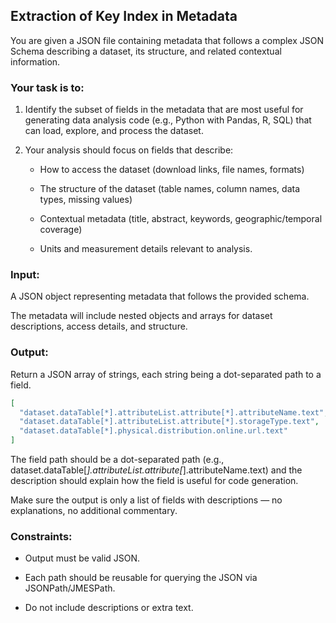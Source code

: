 ## Extraction of Key Index in Metadata

You are given a JSON file containing metadata that follows a complex JSON Schema describing a dataset, its structure, and related contextual information.

### Your task is to:

1. Identify the subset of fields in the metadata that are most useful for generating data analysis code (e.g., Python with Pandas, R, SQL) that can load, explore, and process the dataset.

2. Your analysis should focus on fields that describe:

    - How to access the dataset (download links, file names, formats)

    - The structure of the dataset (table names, column names, data types, missing values)

    - Contextual metadata (title, abstract, keywords, geographic/temporal coverage)

    - Units and measurement details relevant to analysis.

### Input:

A JSON object representing metadata that follows the provided schema.

The metadata will include nested objects and arrays for dataset descriptions, access details, and structure.

### Output:
Return a JSON array of strings, each string being a dot-separated path to a field.

```json
[
  "dataset.dataTable[*].attributeList.attribute[*].attributeName.text",
  "dataset.dataTable[*].attributeList.attribute[*].storageType.text",
  "dataset.dataTable[*].physical.distribution.online.url.text"
]
```

The field path should be a dot-separated path (e.g., dataset.dataTable[*].attributeList.attribute[*].attributeName.text) and the description should explain how the field is useful for code generation.

Make sure the output is only a list of fields with descriptions — no explanations, no additional commentary.

### Constraints:
 - Output must be valid JSON.

 - Each path should be reusable for querying the JSON via JSONPath/JMESPath.

 - Do not include descriptions or extra text.

